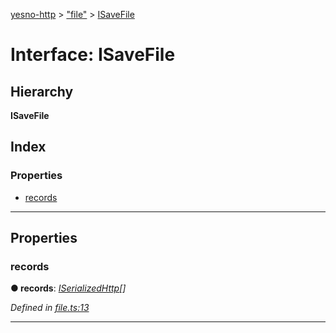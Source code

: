 [yesno-http](../README.md) > ["file"](../modules/_file_.md) > [ISaveFile](../interfaces/_file_.isavefile.md)

# Interface: ISaveFile

## Hierarchy

**ISaveFile**

## Index

### Properties

* [records](_file_.isavefile.md#records)

---

## Properties

<a id="records"></a>

###  records

**● records**: *[ISerializedHttp](_http_serializer_.iserializedhttp.md)[]*

*Defined in [file.ts:13](https://github.com/FormidableLabs/yesno/blob/acc9f7a/src/file.ts#L13)*

___

